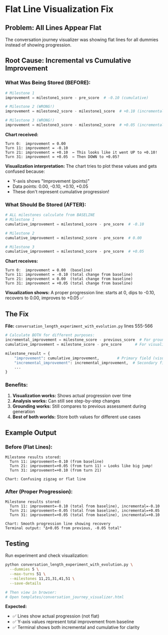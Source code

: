 # Flat Line Visualization Fix

## Problem: All Lines Appear Flat

The conversation journey visualizer was showing flat lines for all dummies instead of showing progression.

## Root Cause: Incremental vs Cumulative Improvement

### What Was Being Stored (BEFORE):
```python
# Milestone 1
improvement = milestone1_score - pre_score  # -0.10 (cumulative)

# Milestone 2 (WRONG!)
improvement = milestone2_score - milestone1_score  # +0.10 (incremental from M1)

# Milestone 3 (WRONG!)
improvement = milestone3_score - milestone2_score  # +0.05 (incremental from M2)
```

**Chart received:**
```
Turn 0:  improvement = 0.00
Turn 11: improvement = -0.10
Turn 21: improvement = +0.10  ← This looks like it went UP to +0.10!
Turn 31: improvement = +0.05  ← Then DOWN to +0.05?
```

**Visualization interpretation:**
The chart tries to plot these values and gets confused because:
- Y-axis shows "Improvement (points)"
- Data points: 0.00, -0.10, +0.10, +0.05
- These don't represent cumulative progression!

### What Should Be Stored (AFTER):
```python
# ALL milestones calculate from BASELINE
# Milestone 1
cumulative_improvement = milestone1_score - pre_score  # -0.10

# Milestone 2
cumulative_improvement = milestone2_score - pre_score  # 0.00

# Milestone 3
cumulative_improvement = milestone3_score - pre_score  # +0.05
```

**Chart receives:**
```
Turn 0:  improvement = 0.00  (baseline)
Turn 11: improvement = -0.10 (total change from baseline)
Turn 21: improvement = 0.00  (total change from baseline)
Turn 31: improvement = +0.05 (total change from baseline)
```

**Visualization shows:**
A proper progression line: starts at 0, dips to -0.10, recovers to 0.00, improves to +0.05 ✅

## The Fix

**File:** `conversation_length_experiment_with_evolution.py` lines 555-566

```python
# Calculate BOTH for different purposes:
incremental_improvement = milestone_score - previous_score  # For grounded comparison
cumulative_improvement = milestone_score - pre_score      # For visualization

milestone_result = {
    "improvement": cumulative_improvement,        # Primary field (visualization)
    "incremental_improvement": incremental_improvement,  # Secondary field (analysis)
    ...
}
```

### Benefits:
1. **Visualization works:** Shows actual progression over time
2. **Analysis works:** Can still see step-by-step changes
3. **Grounding works:** Still compares to previous assessment during generation
4. **Best of both worlds:** Store both values for different use cases

## Example Output

### Before (Flat Lines):
```
Milestone results stored:
  Turn 11: improvement=-0.10 (from baseline)
  Turn 21: improvement=+0.05 (from turn 11) ← Looks like big jump!
  Turn 31: improvement=+0.10 (from turn 21)

Chart: Confusing zigzag or flat line
```

### After (Proper Progression):
```
Milestone results stored:
  Turn 11: improvement=-0.10 (total from baseline), incremental=-0.10
  Turn 21: improvement=-0.05 (total from baseline), incremental=+0.05
  Turn 31: improvement=+0.05 (total from baseline), incremental=+0.10

Chart: Smooth progression line showing recovery
Terminal output: "Δ+0.05 from previous, -0.05 total"
```

## Testing

Run experiment and check visualization:
```bash
python conversation_length_experiment_with_evolution.py \
  --dummies 5 \
  --max-turns 51 \
  --milestones 11,21,31,41,51 \
  --save-details

# Then view in browser:
# Open templates/conversation_journey_visualizer.html
```

**Expected:**
- ✅ Lines show actual progression (not flat)
- ✅ Y-axis values represent total improvement from baseline
- ✅ Terminal shows both incremental and cumulative for clarity

